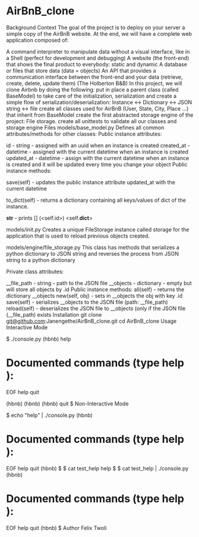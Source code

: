 # AirBnB_clone
Background Context
The goal of the project is to deploy on your server a simple copy of the AirBnB website. At the end, we will have a complete web application composed of:

A command interpreter to manipulate data without a visual interface, like in a Shell (perfect for development and debugging)
A website (the front-end) that shows the final product to everybody: static and dynamic
A database or files that store data (data = objects)
An API that provides a communication interface between the front-end and your data (retrieve, create, delete, update them)
(The Holberton B&B)
In this project, we will clone Airbnb by doing the following:
put in place a parent class (called BaseModel) to take care of the initialization, serialization and
create a simple flow of serialization/deserialization: Instance <-> Dictionary <-> JSON string <-> file
create all classes used for AirBnB (User, State, City, Place ...) that inherit from BaseModel
create the first abstracted storage engine of the project: File storage.
create all unittests to validate all our classes and storage engine
Files
models/base_model.py
Defines all common attributes/methods for other classes:
Public instance attributes:

id - string - assigned with an uuid when an instance is created
created_at - datetime - assigned with the current datetime when an instance is created
updated_at - datetime - assign with the current datetime when an instance is created and it will be updated every time you change your object
Public instance methods:

save(self) - updates the public instance attribute updated_at with the current datetime

to_dict(self) - returns a dictionary containing all keys/values of dict of the instance.

__str__ - prints [<class name>] (<self.id>) <self.__dict__>

models/init.py
Creates a unique FileStorage instance called storage for the application that is used to reload previous objects created.

models/engine/file_storage.py
This class has methods that serializes a python dictionary to JSON string and reverses the process from JSON string to a python dictionary

Private class attributes:

__file_path - string - path to the JSON file
__objects - dictionary - empty but will store all objects by .id
Public instance methods:
all(self) - returns the dictionary __objects
new(self, obj) - sets in __objects the obj with key .id
save(self) - serializes __objects to the JSON file (path: __file_path)
reload(self) - deserializes the JSON file to __objects (only if the JSON file (__file_path) exists
Installation
git clone git@github.com:Janengethe/AirBnB_clone.git
cd AirBnB_clone
Usage
Interactive Mode

$ ./console.py
(hbnb) help

Documented commands (type help <topic>):
========================================
EOF  help  quit

(hbnb)
(hbnb)
(hbnb) quit
$
Non-Interactive Mode

$ echo "help" | ./console.py
(hbnb)

Documented commands (type help <topic>):
========================================
EOF  help  quit
(hbnb)
$
$ cat test_help
help
$
$ cat test_help | ./console.py
(hbnb)

Documented commands (type help <topic>):
========================================
EOF  help  quit
(hbnb)
$
Author
Felix Twoli
